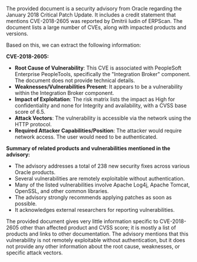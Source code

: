 The provided document is a security advisory from Oracle regarding the January 2018 Critical Patch Update. It includes a credit statement that mentions CVE-2018-2605 was reported by Dmitrii Iudin of ERPScan. The document lists a large number of CVEs, along with impacted products and versions.

Based on this, we can extract the following information:

**CVE-2018-2605:**

*   **Root Cause of Vulnerability**: This CVE is associated with PeopleSoft Enterprise PeopleTools, specifically the "Integration Broker" component. The document does not provide technical details.
*   **Weaknesses/Vulnerabilities Present**: It appears to be a vulnerability within the Integration Broker component.
*   **Impact of Exploitation**: The risk matrix lists the impact as High for confidentiality and none for Integrity and availability, with a CVSS base score of 6.5.
*  **Attack Vectors**: The vulnerability is accessible via the network using the HTTP protocol.
*   **Required Attacker Capabilities/Position**: The attacker would require network access. The user would need to be authenticated.

**Summary of related products and vulnerabilities mentioned in the advisory:**

*   The advisory addresses a total of 238 new security fixes across various Oracle products.
*   Several vulnerabilities are remotely exploitable without authentication.
*   Many of the listed vulnerabilities involve Apache Log4j, Apache Tomcat, OpenSSL, and other common libraries.
*   The advisory strongly recommends applying patches as soon as possible.
*   It acknowledges external researchers for reporting vulnerabilities.

The provided document gives very little information specific to CVE-2018-2605 other than affected product and CVSS score; it is mostly a list of products and links to other documentation. The advisory mentions that this vulnerability is not remotely exploitable without authentication, but it does not provide any other information about the root cause, weaknesses, or specific attack vectors.